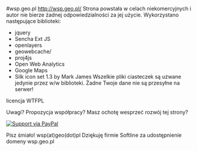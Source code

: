 #wsp.geo.pl
http://wsp.geo.pl/
Strona powstała w celach niekomercyjnych i autor nie bierze żadnej odpowiedzialności za jej użycie. Wykorzystano następujące biblioteki:

* jquery
* Sencha Ext JS
* openlayers
* geowebcache/
* proj4js
* Open Web Analytics
* Google Maps
* Silk icon set 1.3 by Mark James
Wszelkie pliki ciasteczek są użwane jedynie przez w/w biblioteki. Żadne Twoje dane nie są przesyłne na serwer!

licencja WTFPL

Uwagi? Propozycja współpracy? Masz ochotę wesprzeć rozwój tej strony?

[![Support via PayPal](https://cdn.rawgit.com/twolfson/paypal-github-button/1.0.0/dist/button.svg)](https://www.paypal.me/wspgeopl/)

Pisz śmiało! wsp(at)geo(dot)pl
Dziękuję firmie Softline za udostępnienie domeny wsp.geo.pl
